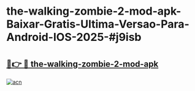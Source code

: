 # the-walking-zombie-2-mod-apk-Baixar-Gratis-Ultima-Versao-Para-Android-IOS-2025-#j9isb

# <h2><a href="https://ainizakaria.my?title=the-walking-zombie-2-mod-apk&ref=24M">🔗👉 🔴 the-walking-zombie-2-mod-apk</a></h2>

[![acn](https://github.com/user-attachments/assets/0f9c940e-d8b0-45ae-aac7-cd30a18b3e1c)](https://ainizakaria.my?title=the-walking-zombie-2-mod-apk&ref=24M)

